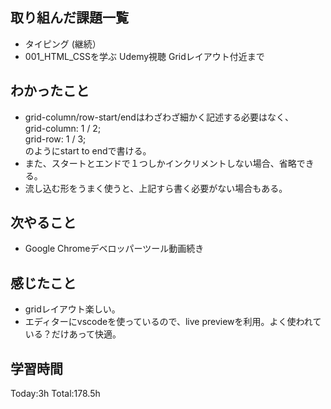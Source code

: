 ## 取り組んだ課題一覧
- タイピング (継続）
- 001_HTML_CSSを学ぶ Udemy視聴 Gridレイアウト付近まで

## わかったこと
- grid-column/row-start/endはわざわざ細かく記述する必要はなく、  
grid-column: 1 / 2;  
grid-row: 1 / 3;  
のようにstart to endで書ける。
- また、スタートとエンドで１つしかインクリメントしない場合、省略できる。
- 流し込む形をうまく使うと、上記すら書く必要がない場合もある。
  
## 次やること
- Google Chromeデベロッパーツール動画続き
  
## 感じたこと
- gridレイアウト楽しい。
- エディターにvscodeを使っているので、live previewを利用。よく使われている？だけあって快適。

## 学習時間
Today:3h
Total:178.5h
